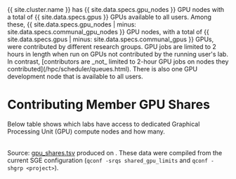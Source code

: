<div class="alert alert-info" role="alert" markdown="1">
{{ site.cluster.name }} has {{ site.data.specs.gpu_nodes }} GPU nodes with a total of {{ site.data.specs.gpus }} GPUs available to all users. Among these, {{ site.data.specs.gpu_nodes | minus: site.data.specs.communal_gpu_nodes }} GPU nodes, with a total of {{ site.data.specs.gpus | minus: site.data.specs.communal_gpus }} GPUs, were contributed by different research groups. GPU jobs are limited to 2 hours in length when run on GPUs not contributed by the running user's lab.  In contrast, [contributors are _not_ limited to 2-hour GPU jobs on nodes they contributed](/hpc/scheduler/queues.html).
There is also one GPU development node that is available to all users.
</div>

# Contributing Member GPU Shares

Below table shows which labs have access to dedicated Graphical Processing Unit (GPU) compute nodes and how many.


<script src="https://d3js.org/d3.v3.min.js"><!-- ~150 kB --></script>
<script src="https://cdn.datatables.net/1.10.16/js/jquery.dataTables.min.js"><!-- ~80 kB --></script>
<script src="https://cdn.datatables.net/1.10.16/js/dataTables.bootstrap.min.js"><!-- 2 kB --></script>

<table id="hosttable">
</table>

<!-- markdownlint-disable-file MD011 -->
<script type="text/javascript" charset="utf-8">
d3.text("/hpc/assets/data/gpu_shares.tsv", "text/csv", function(host_table) {
  // extract date from header comments
  var timestamp = host_table.match(/^[#] Created on: [^\r\n]*[\r\n]+/mg, '')[0];
  timestamp = timestamp.replace(/^[#] Created on: /g, '');
  timestamp = timestamp.replace(/ [^ ]+/g, ''); // keep only the date
  timestamp = timestamp.trim();
  d3.select("#compute-shares-timestamp").text(timestamp);
  
  // drop header comments
  host_table = host_table.replace(/^[#][^\r\n]*[\r\n]+/mg, '');
  host_table = d3.tsv.parse(host_table);

  var table = d3.select("#hosttable");
  var thead, tbody, tfoot, tr, td, td_status;
  var value, value2;
  var nodes_total = 0;
  var hosts = "";
  
  /* For each row */
  var nentries = 0;
  host_table.forEach(function(row0) {
    var row = [row0["project"], "gpu.q", row0["nbr_of_hosts"], row0["hosts"]];

    if (nentries == 0) {
      tr = table.append("thead").append("tr");
      tr.append("th").text("Lab Group");
      tr.append("th").text("Queue");
      tr.append("th").text("#GPU Nodes");
      tr.append("th").text("GPU Nodes");
      tbody = table.append("tbody");
    }

    tr = tbody.append("tr");
    row[3] = row[3].replace(/[, ]+/g, ", ");
    for (key in row) td = tr.append("td").text(row[key]);
    nodes_total += parseInt(row[2]);
    hosts = hosts.concat(" ").concat(row[3]);

    nentries += 1;
  });

  hosts = hosts.replace(/[, ]+/g, " ");
  hosts = hosts.replace(/(^ | $)/g, "");
  hosts = hosts.split(" ");
  const count = new Set(hosts).size;

  tr = table.append("tfoot").append("tr");
  tr.append("td").text("Total");
  tr.append("td");
  tr.append("td").text(nodes_total + " GPU nodes");
  tr.append("td").text(count + " unique GPU nodes");

  $(document).ready(function() {
    $('#hosttable').DataTable({
      "pageLength": 50,
      "order": [[ 0, "desc" ]]
    });
  });
});
</script>

Source: [gpu_shares.tsv](/hpc/assets/data/gpu_shares.tsv) produced on <span id="compute-shares-timestamp"></span>.  These data were compiled from the current SGE configuration (`qconf -srqs shared_gpu_limits` and `qconf -shgrp <project>`).
